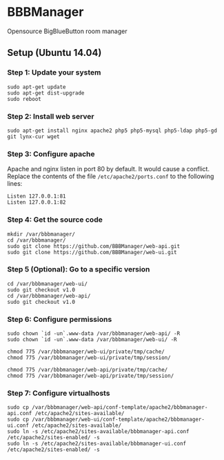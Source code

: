 # BBBManager

Opensource BigBlueButton room manager

## Setup (Ubuntu 14.04)

### Step 1: Update your system

    sudo apt-get update
    sudo apt-get dist-upgrade
    sudo reboot

### Step 2: Install web server

    sudo apt-get install nginx apache2 php5 php5-mysql php5-ldap php5-gd git lynx-cur wget

### Step 3: Configure apache
Apache and nginx listen in port 80 by default. It would cause a conflict.
Replace the contents of the file `/etc/apache2/ports.conf` to the following lines:

    Listen 127.0.0.1:81
    Listen 127.0.0.1:82
    
### Step 4: Get the source code

    mkdir /var/bbbmanager/
    cd /var/bbbmanager/
    sudo git clone https://github.com/BBBManager/web-api.git
    sudo git clone https://github.com/BBBManager/web-ui.git

### Step 5 (Optional): Go to a specific version

    cd /var/bbbmanager/web-ui/
    sudo git checkout v1.0
    cd /var/bbbmanager/web-api/
    sudo git checkout v1.0
    
### Step 6: Configure permissions

    sudo chown `id -un`.www-data /var/bbbmanager/web-api/ -R
    sudo chown `id -un`.www-data /var/bbbmanager/web-ui/ -R

    chmod 775 /var/bbbmanager/web-ui/private/tmp/cache/
    chmod 775 /var/bbbmanager/web-ui/private/tmp/session/

    chmod 775 /var/bbbmanager/web-api/private/tmp/cache/
    chmod 775 /var/bbbmanager/web-api/private/tmp/session/

### Step 7: Configure virtualhosts

    sudo cp /var/bbbmanager/web-api/conf-template/apache2/bbbmanager-api.conf /etc/apache2/sites-available/
    sudo cp /var/bbbmanager/web-ui/conf-template/apache2/bbbmanager-ui.conf /etc/apache2/sites-available/
    sudo ln -s /etc/apache2/sites-available/bbbmanager-api.conf /etc/apache2/sites-enabled/ -s
    sudo ln -s /etc/apache2/sites-available/bbbmanager-ui.conf /etc/apache2/sites-enabled/ -s
